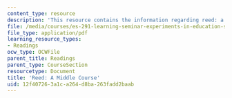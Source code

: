 ```yaml
---
content_type: resource
description: 'This resource contains the information regarding reed: a middle course.'
file: /media/courses/es-291-learning-seminar-experiments-in-education-spring-2003/12f407263a1ca264d8ba263fadd2baab_MITES_291S03_reed_mid.pdf
file_type: application/pdf
learning_resource_types:
- Readings
ocw_type: OCWFile
parent_title: Readings
parent_type: CourseSection
resourcetype: Document
title: 'Reed: A Middle Course'
uid: 12f40726-3a1c-a264-d8ba-263fadd2baab
---
```

